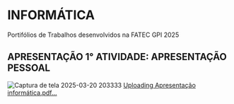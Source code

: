 # INFORMÁTICA
Portifólios de Trabalhos desenvolvidos na FATEC GPI 2025 
## APRESENTAÇÃO 1° ATIVIDADE: APRESENTAÇÃO PESSOAL
![Captura de tela 2025-03-20 203333](https://github.com/user-attachments/assets/48aedc5f-b6a3-4aa6-be43-092f132200d3)
[Uploading Apresentação informática.pdf…]()
